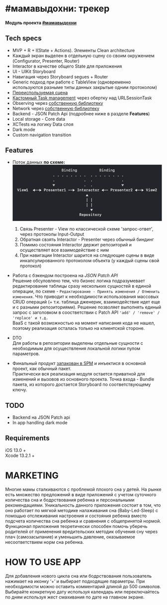 # #мамавыдохни: трекер
#### Модуль проекта [#мамавыдохни](https://github.com/4440449/Mom_Exhale)


## Tech specs
- MVP + R + I(State + Actions). Элементы Clean architecture
- Каждый экран выделен в отдельную сцену со своим окружением (Configurator, Presenter, Router)
- Interactor в качестве общего State для приложения
- UI - UIKit Storyboard
- Навигация через Storyboard segues + Router
- Generic подход при работе с TableView (одновременно используются разныме типы данных закрытые одним протоколом)
- [Переиспользуемая сцена](https://github.com/4440449/BabyTrackerWW/blob/master/BabyTrackerWW/PresentationLayer/Scenes/Picker/ViewModel/PickerSceneViewModel_BTWW.swift)
- [Кастомный Task management](https://github.com/4440449/BabyTrackerWW/blob/master/BabyTrackerWW/PresentationLayer/Interactor/RepositoryTask.swift) через обертку над URLSessionTask
- Observing через [собственную библиотеку](https://github.com/4440449/MommysEye)
- Network через [собственную библиотеку](https://github.com/4440449/BabyNet)
- Backend - JSON Patch Api (подробнее ниже в разделе **Features**)
- Local storage - Core data
- XCTests на логику Data слоя
- Dark mode
- Custom navigation transition


## Features  
* Поток данных **по схеме:**  
![Alt text](README_ASSETS/DataFlow.png "Data flow")              
    1. Cвязь Presenter - View по классической схеме 'запрос-ответ', через протоколы Input-Output
    2. Обратная свзять Interactor - Presenter через обычный биндинг
    3. Помимо состояния Interactor держит репозиторий и осуществляет все взаимодействие с ним
    4. При навигации Interactor шарится на следующие сцены в виде инкапсулированного протоколом объекта (у каждый сцены свой протокол)
               
* Работа с бэкендом построена на *JSON Patch API*  
Решение обсуловлено тем, что бизнес логика подразумевает редактирование таблицы сразу нескольких сущностей в единой операции, по схеме - `Редактирование - Принять изменения / Отменить изменения`. Что приводит к необходимости использования массовых CRUD операций (+ т.к. таблица дженерик, взаимодействие идет еще и с разными репозиториями). Решение позволяет выполнять единый запрос с заголовком в соостветствии с Patch API `'add' / 'remove' / 'replace' и т.д.`  
BaaS с такой возможностью на момент написания кода не нашел, поэтому реализация осталась только на клиентской стороне.
            
* DTO  
Для работы в репозитории выделены отдельные сущности с необходимым для осуществления локальной логики пулом параметров.
        
* Финальный продукт [запакован в SPM](https://github.com/4440449/BabyTrackerModule) и инъектися в основной проект, как обычный пакет.  
Практически вся реализация модуля остается приватной для изменений и вызовов из основного проекта. Точка входа - Bundle пакета, из которого достается Storyboard по соответствующему ключу. 
    
        
## TODO 
- Backend на JSON Patch api   
- In app handling dark mode


## Requirements
iOS 13.0 +  
Xcode 13.2.1 +




# MARKETING 
Многие мамы сталкиваются с проблемой плохого сна у детей. На рынке есть множество предложений в виде приложений с учетом суточного количества сна и бодрствования ребенка и персональными рекомендациями. Уникальность данного приложения состоит в том, что оно работает по мягкой методике налаживания сна (Baby-Led-Sleep)  с помощью отслеживания настроения и состояния ребенка вместо подсчета количества сна ребенка и сравнения с общепринятой нормой. Функционал приложения теоретически способен помочь уберечь родителей от применения вредительских методик обучения сну через плач (самозасыпание) и уменьшить давление, оказываемое несоответствием норм сна ребенка.




# HOW TO USE APP
Для добавления нового цикла сна или бодрствования пользователь нажимает на иконку ‘+’ и выбирает подходящие параметры. При необходимости можно оставить комментарий длиной до 500 символов. Выбирайте конкретную дату используя календарь или переключайтесь по дням используя жест смахивания по дате на главном экране.
    

